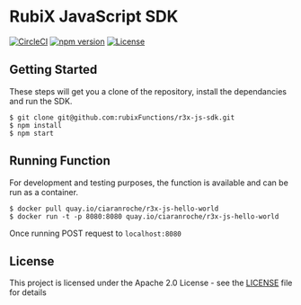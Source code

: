 # RubiX JavaScript SDK

[![CircleCI](https://circleci.com/gh/rubixFunctions/r3x-js-sdk.svg?style=svg&circle-token=ea49ae7fcdad52c04d1d567200ad09abf15a2044)](https://circleci.com/gh/rubixFunctions/r3x-js-sdk)
[![npm version](http://img.shields.io/npm/v/REPO.svg?style=flat)](https://www.npmjs.com/package/@rubixfunctions/r3x-js-sdk "View this project on npm")
[![License](https://img.shields.io/badge/-Apache%202.0-blue.svg)](https://opensource.org/s/Apache-2.0)

## Getting Started
These steps will get you a clone of the repository, install the dependancies and run the SDK.

```
$ git clone git@github.com:rubixFunctions/r3x-js-sdk.git
$ npm install
$ npm start
```

## Running Function
For development and testing purposes, the function is available and can be run as a container.
```
$ docker pull quay.io/ciaranroche/r3x-js-hello-world
$ docker run -t -p 8080:8080 quay.io/ciaranroche/r3x-js-hello-world
```
Once running POST request to `localhost:8080`

## License
This project is licensed under the Apache 2.0 License - see the [LICENSE](LICENSE) file for details